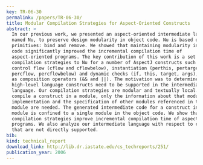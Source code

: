 ```yaml
---
key: TR-06-30
permalink: /papers/TR-06-30/
title: Modular Compilation Strategies for Aspect-Oriented Constructs
abstract: >
  In our previous work, we presented an aspect-oriented intermediate language,
  named Nu, to preserve design modularity in object code. Nu is based on two
  primitives: bind and remove. We showed that maintaining modularity in object
  code significantly improved the incremental compilation time of
  aspect-oriented programs. The key contribution of this work is a set of
  compilation strategies to Nu for a number of AspectJ constructs such as
  control flow (cflow and cflowbelow), instantiation (perthis, pertarget,
  percflow, percflowbelow) and dynamic checks (if, this, target, args), as well
  as composition operators (&& and ||). The motivation was to determine if these
  high-level language constructs need to be supported in the intermediate
  language. Our compilation strategies are modular and textually local. To
  compile a construct in a module, only the information about that module's
  implementation and the specification of other modules referenced in that
  module are needed. The generated intermediate code for a construct in a source
  module is confined to a single module in the object code. We show that our
  compilation strategies improve incremental compilation time of aspect-oriented
  programs. We also analyze our intermediate language with respect to constructs
  that are not directly supported.
bib:
kind: technical_report
download_link: http://lib.dr.iastate.edu/cs_techreports/251/
publication_year: 2006
---
```

